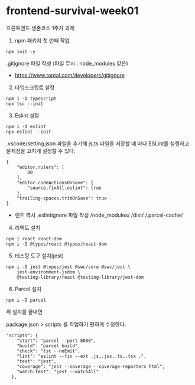# frontend-survival-week01

프론트엔드 생존코스 1주차 과제

1. npm 패키지 첫 번째 작업
```
npm init -y
```

.gitignore 파일 작성 (파일 무시 : node_modules 같은)
- https://www.toptal.com/developers/gitignore

2. 타입스크립트 설정
```
npm i -D typescript
npx tsc --init
```

3. Eslint 설정
```
npm i -D eslint
npx eslint --init
```

.vscode/setting.json 파일을 추가해 js,ts 파일을 저장할 때 마다 ESLint를 실행하고 문제점을 고치게 설정할 수 있다.
```
{
    "editor.rulers": [
        80
    ],
    "editor.codeActionsOnSave": {
        "source.fixAll.eslint": true
    },
    "trailing-spaces.trimOnSave": true
}
```

- 린트 역시 .eslintignore 파일 작성
/node_modules/
/dist/
/.parcel-cache/

4. 리액트 설치
```
npm i react react-dom
npm i -D @types/react @types/react-dom
```

5. 테스팅 도구 설치(jest)
```
npm i -D jest @types/jest @swc/core @swc/jest \
    jest-environment-jsdom \
    @testing-library/react @testing-library/jest-dom
```

6. Parcel 설치
```
npm i -D parcel
```

위 설치를 끝내면

package.json > scripts 를 작업하기 편하게 수정한다.
```
"scripts": {
    "start": "parcel --port 8080",
    "build": "parcel build",
    "check": "tsc --noEmit",
    "lint": "eslint --fix --ext .js,.jsx,.ts,.tsx .",
    "test": "jest",
    "coverage": "jest --coverage --coverage-reporters html",
    "watch:test": "jest --watchAll"
  },
```

